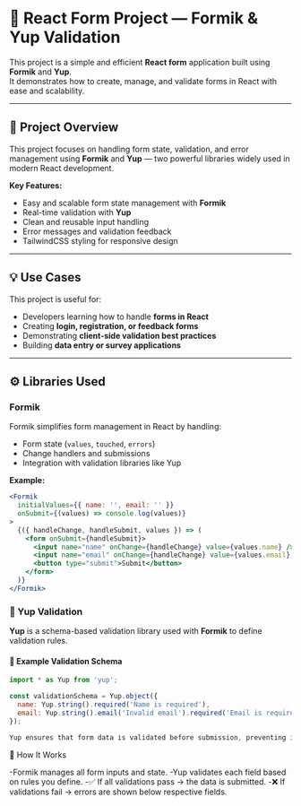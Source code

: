 # 🧾 React Form Project — Formik & Yup Validation

This project is a simple and efficient **React form** application built using **Formik** and **Yup**.  
It demonstrates how to create, manage, and validate forms in React with ease and scalability.

---

## 🚀 Project Overview

This project focuses on handling form state, validation, and error management using **Formik** and **Yup** — two powerful libraries widely used in modern React development.

**Key Features:**
- Easy and scalable form state management with **Formik**
- Real-time validation with **Yup**
- Clean and reusable input handling
- Error messages and validation feedback
- TailwindCSS styling for responsive design

---

## 💡 Use Cases

This project is useful for:
- Developers learning how to handle **forms in React**
- Creating **login, registration, or feedback forms**
- Demonstrating **client-side validation best practices**
- Building **data entry or survey applications**

---

## ⚙️ Libraries Used

### **Formik**
Formik simplifies form management in React by handling:
- Form state (`values`, `touched`, `errors`)
- Change handlers and submissions
- Integration with validation libraries like Yup

**Example:**
```jsx
<Formik
  initialValues={{ name: '', email: '' }}
  onSubmit={(values) => console.log(values)}
>
  {({ handleChange, handleSubmit, values }) => (
    <form onSubmit={handleSubmit}>
      <input name="name" onChange={handleChange} value={values.name} />
      <input name="email" onChange={handleChange} value={values.email} />
      <button type="submit">Submit</button>
    </form>
  )}
</Formik>
```

### 🧰 Yup Validation

**Yup** is a schema-based validation library used with **Formik** to define validation rules.

#### 📘 Example Validation Schema
```jsx
import * as Yup from 'yup';

const validationSchema = Yup.object({
  name: Yup.string().required('Name is required'),
  email: Yup.string().email('Invalid email').required('Email is required'),
});

Yup ensures that form data is validated before submission, preventing incomplete or incorrect entries.
```

🧠 How It Works

-Formik manages all form inputs and state.
-Yup validates each field based on rules you define.
-✅ If all validations pass → the data is submitted.
-❌ If validations fail → errors are shown below respective fields.


